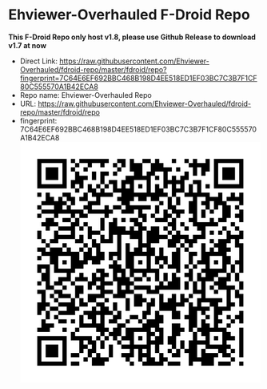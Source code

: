 # Ehviewer-Overhauled F-Droid Repo

**This F-Droid Repo only host v1.8, please use Github Release to download v1.7 at now**

- Direct Link: https://raw.githubusercontent.com/Ehviewer-Overhauled/fdroid-repo/master/fdroid/repo?fingerprint=7C64E6EF692BBC468B198D4EE518ED1EF03BC7C3B7F1CF80C555570A1B42ECA8
- Repo name: Ehviewer-Overhauled Repo
- URL: https://raw.githubusercontent.com/Ehviewer-Overhauled/fdroid-repo/master/fdroid/repo
- fingerprint: 7C64E6EF692BBC468B198D4EE518ED1EF03BC7C3B7F1CF80C555570A1B42ECA8
![qrcode](fdroid/repo/index.png)
